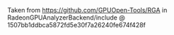 Taken from https://github.com/GPUOpen-Tools/RGA in RadeonGPUAnalyzerBackend/include @ 1507bb1ddbca5872fd5e30f7a26240fe674f428f

